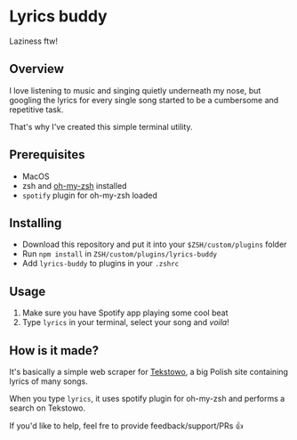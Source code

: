 # Lyrics buddy

Laziness ftw!

## Overview

I love listening to music and singing quietly underneath my nose, but googling
the lyrics for every single song started to be a cumbersome and repetitive task.

That's why I've created this simple terminal utility.

## Prerequisites

- MacOS
- zsh and [oh-my-zsh](https://ohmyz.sh/) installed
- `spotify` plugin for oh-my-zsh loaded

## Installing

- Download this repository and put it into your `$ZSH/custom/plugins` folder
- Run `npm install` in `ZSH/custom/plugins/lyrics-buddy`
- Add `lyrics-buddy` to plugins in your `.zshrc`

## Usage

1. Make sure you have Spotify app playing some cool beat
2. Type `lyrics` in your terminal, select your song and _voila_!

## How is it made?

It's basically a simple web scraper for [Tekstowo](https://www.tekstowo.pl),
a big Polish site containing lyrics of many songs.

When you type `lyrics`, it uses spotify plugin for oh-my-zsh and
performs a search on Tekstowo.

If you'd like to help, feel fre to provide feedback/support/PRs 👍
